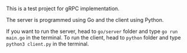 This is a test project for gRPC implementation.

The server is programmed using Go and the client using Python.

If you want to run the server, head to ```go/server``` folder and type ```go run main.go``` in the terminal.
To run the client, head to ```python``` folder and type ```python3 client.py``` in the terminal.
